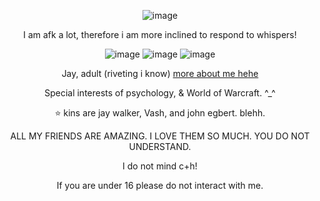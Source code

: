 <p align="center">
<![image](https://github.com/CactusEggs/CactusEggs/assets/172105020/1a069d6f-cde9-4d72-bce9-0756906e1d27)" 





![image](https://github.com/CactusEggs/CactusEggs/assets/172105020/b04ed106-7d2a-4f27-af07-54df4de5fdb6)


  <p align="center">     
  I am afk a lot, therefore i am more inclined to respond to whispers!
  <p align="center">     
    <p align="center">
<![image](https://github.com/CactusEggs/CactusEggs/assets/172105020/1a069d6f-cde9-4d72-bce9-0756906e1d27)" 
      
![image](https://github.com/CactusEggs/CactusEggs/assets/172105020/6e097acd-3529-40dd-acdf-ab2468b93ddf)
![image](https://github.com/CactusEggs/CactusEggs/assets/172105020/c04cfe9b-f3eb-4039-af3b-e737756e4d2e)
![image](https://github.com/CactusEggs/CactusEggs/assets/172105020/02cc3721-d084-4136-b902-be37fa5fca2d)
 <p align="center">     
    <p align="center">
<![image](https://github.com/CactusEggs/CactusEggs/assets/172105020/1a069d6f-cde9-4d72-bce9-0756906e1d27)" 

  Jay, adult (riveting i know) [more about me hehe](https://pronouns.cc/@UFOBUNNY)
<p align="center">     
   Special interests of psychology, & World of Warcraft. ^_^
<p align="center">     
   ⭐ kins are jay walker, Vash, and john egbert. blehh.
<p align="center">     
  ALL MY FRIENDS ARE AMAZING. I LOVE THEM SO MUCH. YOU DO NOT UNDERSTAND.
<p align="center">     
  I do not mind c+h! 
<p align="center">    
  If you are under 16 please do not interact with me.
